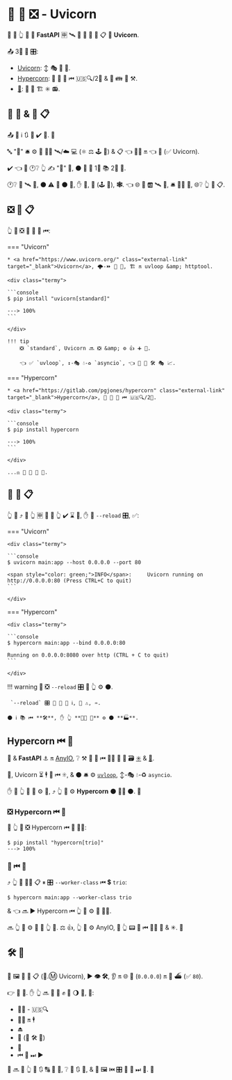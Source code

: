 # 🏃 💽 ❎ - Uvicorn

👑 👜 👆 💪 🏃 **FastAPI** 🈸 🛰 💽 🎰 🔫 💽 📋 💖 **Uvicorn**.

📤 3⃣ 👑 🎛:

* <a href="https://www.uvicorn.org/" class="external-link" target="_blank">Uvicorn</a>: ↕ 🎭 🔫 💽.
* <a href="https://pgjones.gitlab.io/hypercorn/" class="external-link" target="_blank">Hypercorn</a>: 🔫 💽 🔗 ⏮ 🇺🇸🔍/2⃣ &amp; 🎻 👪 🎏 ⚒.
* <a href="https://github.com/django/daphne" class="external-link" target="_blank">👸</a>: 🔫 💽 🏗 ✳ 📻.

## 💽 🎰 &amp; 💽 📋

📤 🤪 ℹ 🔃 📛 ✔️ 🤯. 👶

🔤 "**💽**" 🛎 ⚙️ 🔗 👯‍♂️ 🛰/☁ 💻 (⚛ ⚖️ 🕹 🎰) &amp; 📋 👈 🏃‍♂ 🔛 👈 🎰 (✅ Uvicorn).

✔️ 👈 🤯 🕐❔ 👆 ✍ "💽" 🏢, ⚫️ 💪 🔗 1⃣ 📚 2⃣ 👜.

🕐❔ 🔗 🛰 🎰, ⚫️ ⚠ 🤙 ⚫️ **💽**, ✋️ **🎰**, **💾** (🕹 🎰), **🕸**. 👈 🌐 🔗 🆎 🛰 🎰, 🛎 🏃‍♂ 💾, 🌐❔ 👆 🏃 📋.

## ❎ 💽 📋

👆 💪 ❎ 🔫 🔗 💽 ⏮:

=== "Uvicorn"

    * <a href="https://www.uvicorn.org/" class="external-link" target="_blank">Uvicorn</a>, 🌩-⏩ 🔫 💽, 🏗 🔛 uvloop &amp; httptool.

    <div class="termy">

    ```console
    $ pip install "uvicorn[standard]"

    ---> 100%
    ```

    </div>

    !!! tip
        ❎ `standard`, Uvicorn 🔜 ❎ &amp; ⚙️ 👍 ➕ 🔗.

        👈 ✅ `uvloop`, ↕-🎭 💧-♻ `asyncio`, 👈 🚚 🦏 🛠 🎭 📈.

=== "Hypercorn"

    * <a href="https://gitlab.com/pgjones/hypercorn" class="external-link" target="_blank">Hypercorn</a>, 🔫 💽 🔗 ⏮ 🇺🇸🔍/2⃣.

    <div class="termy">

    ```console
    $ pip install hypercorn

    ---> 100%
    ```

    </div>

    ...⚖️ 🙆 🎏 🔫 💽.

## 🏃 💽 📋

👆 💪 ⤴ 🏃 👆 🈸 🎏 🌌 👆 ✔️ ⌛ 🔰, ✋️ 🍵 `--reload` 🎛, ✅:

=== "Uvicorn"

    <div class="termy">

    ```console
    $ uvicorn main:app --host 0.0.0.0 --port 80

    <span style="color: green;">INFO</span>:     Uvicorn running on http://0.0.0.0:80 (Press CTRL+C to quit)
    ```

    </div>

=== "Hypercorn"

    <div class="termy">

    ```console
    $ hypercorn main:app --bind 0.0.0.0:80

    Running on 0.0.0.0:8080 over http (CTRL + C to quit)
    ```

    </div>

!!! warning
    💭 ❎ `--reload` 🎛 🚥 👆 ⚙️ ⚫️.

     `--reload` 🎛 🍴 🌅 🌅 ℹ, 🌅 ⚠, ♒️.

    ⚫️ ℹ 📚 ⏮ **🛠**, ✋️ 👆 **🚫🔜 🚫** ⚙️ ⚫️ **🏭**.

## Hypercorn ⏮ 🎻

💃 &amp; **FastAPI** ⚓️ 🔛 <a href="https://anyio.readthedocs.io/en/stable/" class="external-link" target="_blank">AnyIO</a>, ❔ ⚒ 👫 🔗 ⏮ 👯‍♂️ 🐆 🐩 🗃 <a href="https://docs.python.org/3/library/asyncio-task.html" class="external-link" target="_blank">✳</a> &amp; <a href="https://trio.readthedocs.io/en/stable/" class="external-link" target="_blank">🎻</a>.

👐, Uvicorn ⏳ 🕴 🔗 ⏮ ✳, &amp; ⚫️ 🛎 ⚙️ <a href="https://github.com/MagicStack/uvloop" class="external-link" target="_blank">`uvloop`</a>, ↕-🎭 💧-♻ `asyncio`.

✋️ 🚥 👆 💚 🔗 ⚙️ **🎻**, ⤴ 👆 💪 ⚙️ **Hypercorn** ⚫️ 🐕‍🦺 ⚫️. 👶

### ❎ Hypercorn ⏮ 🎻

🥇 👆 💪 ❎ Hypercorn ⏮ 🎻 🐕‍🦺:

<div class="termy">

```console
$ pip install "hypercorn[trio]"
---> 100%
```

</div>

### 🏃 ⏮ 🎻

⤴ 👆 💪 🚶‍♀️ 📋 ⏸ 🎛 `--worker-class` ⏮ 💲 `trio`:

<div class="termy">

```console
$ hypercorn main:app --worker-class trio
```

</div>

&amp; 👈 🔜 ▶ Hypercorn ⏮ 👆 📱 ⚙️ 🎻 👩‍💻.

🔜 👆 💪 ⚙️ 🎻 🔘 👆 📱. ⚖️ 👍, 👆 💪 ⚙️ AnyIO, 🚧 👆 📟 🔗 ⏮ 👯‍♂️ 🎻 &amp; ✳. 👶

## 🛠 🔧

👫 🖼 🏃 💽 📋 (📧.Ⓜ Uvicorn), ▶ **👁 🛠**, 👂 🔛 🌐 📢 (`0.0.0.0`) 🔛 🔁 ⛴ (✅ `80`).

👉 🔰 💭. ✋️ 👆 🔜 🎲 💚 ✊ 💅 🌖 👜, 💖:

* 💂‍♂ - 🇺🇸🔍
* 🏃‍♂ 🔛 🕴
* ⏏
* 🧬 (🔢 🛠 🏃)
* 💾
* ⏮ 🔁 ⏭ ▶

👤 🔜 💬 👆 🌅 🔃 🔠 👫 🔧, ❔ 💭 🔃 👫, &amp; 🧱 🖼 ⏮ 🎛 🍵 👫 ⏭ 📃. 👶
